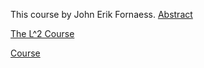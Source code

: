 This course by John Erik Fornaess.
 [Abstract](https://github.com/FornaessL2course/FornaessL2course.github.io/raw/master/The%20Abstract%20for%20L%5E2%20course.pdf)
 


[The L^2 Course](https://github.com/FornaessL2course/FornaessL2course.github.io/raw/master/John%20Erik%20Fornaess%20L%5E2%20Course1%20.pdf)

[Course](https://github.com/FornaessL2course/FornaessL2course.github.io/raw/master/The%20Abstract%20for%20L%5E2%20course.pdf)

